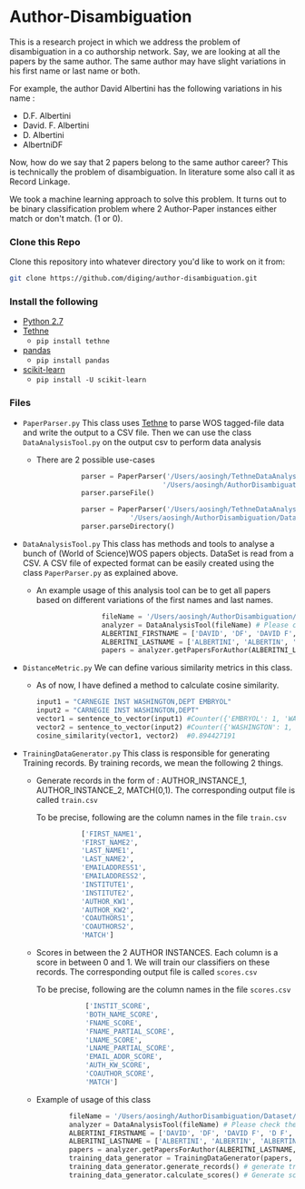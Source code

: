 # Author-Disambiguation
This is a research project in which we address the problem of disambiguation in a co authorship network. Say, we are looking at all the papers by the same author. The same author may have slight variations in his first name or last name or both.

For example, the author David Albertini has the following variations in his name :
* D.F. Albertini
* David. F. Albertini
* D. Albertini
* AlbertniDF

Now, how do we say that 2 papers belong to the same author career? This is technically the problem of disambiguation. In literature some also call it as Record Linkage.

We took a machine learning approach to solve this problem. It turns out to be binary classification problem where 2 Author-Paper instances either match or don't match. (1 or 0).

### Clone this Repo
Clone this repository into whatever directory you'd like to work on it from:

```bash
git clone https://github.com/diging/author-disambiguation.git
```

### Install the following
*   [Python 2.7](https://www.python.org/download/releases/2.7/)
*   [Tethne](http://pythonhosted.org/tethne/)
    *   `pip install tethne`
*   [pandas](http://pandas.pydata.org/)
    *   `pip install pandas`
*   [scikit-learn](http://scikit-learn.org/stable/)
    *   `pip install -U scikit-learn`

### Files 

* `PaperParser.py`
This class uses [Tethne](http://pythonhosted.org/tethne/) to parse WOS tagged-file data and write the output to a CSV file. 
Then we can use the class `DataAnalysisTool.py` on the output csv to perform data analysis

    * There are 2 possible use-cases
        
        ```python
                   parser = PaperParser('/Users/aosingh/TethneDataAnalysis/MBL History Data/1971/Albertini_David.txt',
                                       '/Users/aosingh/AuthorDisambiguation/Dataset',)
                   parser.parseFile()
        ```
        
        ```python
                   parser = PaperParser('/Users/aosingh/TethneDataAnalysis/MBL History Data/',
                               '/Users/aosingh/AuthorDisambiguation/Dataset', output_filename='records.csv')
                   parser.parseDirectory()
        ```


* `DataAnalysisTool.py`
This class has methods and tools to analyse a bunch of (World of Science)WOS papers objects. DataSet is read from a CSV. 
A CSV file of expected format can be easily created using the class `PaperParser.py` as explained above.

    * An example usage of this analysis tool can be to get all papers based on different variations of the first names and last names.
    
        ```python
                        fileName = '/Users/aosingh/AuthorDisambiguation/Dataset/Albertini_David.csv' #this CSV is generated using the class PaperParser.py
                        analyzer = DataAnalysisTool(fileName) # Please check the class DataAnalysisTool.py for more details
                        ALBERTINI_FIRSTNAME = ['DAVID', 'DF', 'DAVID F', 'D F', 'D']
                        ALBERITNI_LASTNAME = ['ALBERTINI', 'ALBERTIN', 'ALBERTINDF']
                        papers = analyzer.getPapersForAuthor(ALBERITNI_LASTNAME, ALBERTINI_FIRSTNAME)
        ```
     
      

* `DistanceMetric.py`
We can define various similarity metrics in this class. 

    * As of now, I have defined a method to calculate cosine similarity. 
    
        ```python
        input1 = "CARNEGIE INST WASHINGTON,DEPT EMBRYOL"
        input2 = "CARNEGIE INST WASHINGTON,DEPT"
        vector1 = sentence_to_vector(input1) #Counter({'EMBRYOL': 1, 'WASHINGTON': 1, 'INST': 1, 'CARNEGIE': 1, 'DEPT': 1})
        vector2 = sentence_to_vector(input2) #Counter({'WASHINGTON': 1, 'INST': 1, 'CARNEGIE': 1, 'DEPT': 1})
        cosine_similarity(vector1, vector2)  #0.894427191
        ```


* `TrainingDataGenerator.py`
This class is responsible for generating Training records. By training records, we mean the following 2 things.

    * Generate records in the form of : AUTHOR_INSTANCE_1, AUTHOR_INSTANCE_2, MATCH(0,1). The corresponding output file is called `train.csv`
    
        To be precise, following are the column names in the file `train.csv`
        ```python 
                   ['FIRST_NAME1', 
                   'FIRST_NAME2', 
                   'LAST_NAME1', 
                   'LAST_NAME2',
                   'EMAILADDRESS1', 
                   'EMAILADDRESS2', 
                   'INSTITUTE1', 
                   'INSTITUTE2',
                   'AUTHOR_KW1', 
                   'AUTHOR_KW2', 
                   'COAUTHORS1', 
                   'COAUTHORS2', 
                   'MATCH']
        ```
    * Scores in between the 2 AUTHOR INSTANCES. Each column is a score in between 0 and 1. We will train our classifiers on these records. The corresponding output file is called `scores.csv`
    
        To be precise, following are the column names in the file `scores.csv`
        ```python 
                    ['INSTIT_SCORE',
                    'BOTH_NAME_SCORE',
                    'FNAME_SCORE',
                    'FNAME_PARTIAL_SCORE',
                    'LNAME_SCORE',
                    'LNAME_PARTIAL_SCORE',
                    'EMAIL_ADDR_SCORE',
                    'AUTH_KW_SCORE',
                    'COAUTHOR_SCORE',
                    'MATCH']
        ```
    * Example of usage of this class
        
        ```python
                fileName = '/Users/aosingh/AuthorDisambiguation/Dataset/Albertini_David.csv' #this CSV is generated using the class PaperParser.py
                analyzer = DataAnalysisTool(fileName) # Please check the class DataAnalysisTool.py for more details
                ALBERTINI_FIRSTNAME = ['DAVID', 'DF', 'DAVID F', 'D F', 'D']
                ALBERITNI_LASTNAME = ['ALBERTINI', 'ALBERTIN', 'ALBERTINDF']
                papers = analyzer.getPapersForAuthor(ALBERITNI_LASTNAME, ALBERTINI_FIRSTNAME)
                training_data_generator = TrainingDataGenerator(papers, random=False)
                training_data_generator.generate_records() # generate train.csv.
                training_data_generator.calculate_scores() # Generate scores.csv
        ```
    

        
   




    
